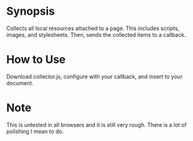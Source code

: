Synopsis
========
Collects all local resources attached to a page. This includes scripts, images, and stylesheets. Then, sends the collected items to a callback.

How to Use
==========
Download collector.js, configure with your callback, and insert to your document.

Note
====
This is untested in all browsers and it is still very rough. There is a lot of polishing I mean to do.